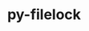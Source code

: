 ---
title: "py-filelock"
layout: cache
categories: [package, develop]
meta: {"compilers": ["apple-clang@=16.0.0", "gcc@=11.4.0", "gcc@=13.2.0", "gcc@=7.5.0", "gcc@=9.4.0", "oneapi@=2024.2.1"], "num_specs": 124, "num_specs_by_stack": {"e4s": 18, "e4s-neoverse_v1": 12, "e4s-oneapi": 12, "e4s-power": 4, "ml-darwin-aarch64-mps": 18, "ml-linux-aarch64-cpu": 24, "ml-linux-aarch64-cuda": 22, "ml-linux-x86_64-cpu": 24, "ml-linux-x86_64-cuda": 24, "ml-linux-x86_64-rocm": 12, "radiuss": 12, "root": 124}, "oss": ["sequoia", "ubuntu18.04", "ubuntu20.04", "ubuntu22.04", "ubuntu24.04"], "platforms": ["darwin", "linux"], "stacks": ["e4s", "e4s-neoverse_v1", "e4s-oneapi", "e4s-power", "ml-darwin-aarch64-mps", "ml-linux-aarch64-cpu", "ml-linux-aarch64-cuda", "ml-linux-x86_64-cpu", "ml-linux-x86_64-cuda", "ml-linux-x86_64-rocm", "radiuss", "root"], "targets": ["aarch64", "neoverse_v1", "ppc64le", "x86_64_v3"], "versions": ["3.12.4"]}
spec_details: [{"compiler": "gcc@=9.4.0", "hash": "2le7clpozbk73bii2o75wtxc45r37ng3", "os": "ubuntu20.04", "platform": "linux", "size": "-", "stacks": ["e4s-power", "root"], "target": "ppc64le", "variants": ["build_system=python_pip"], "versions": ["3.12.4"]}, {"compiler": "gcc@=7.5.0", "hash": "2llnbfxmlzepbuafnpcrobmlgcjreq4n", "os": "ubuntu18.04", "platform": "linux", "size": "-", "stacks": ["radiuss", "root"], "target": "x86_64_v3", "variants": ["build_system=python_pip"], "versions": ["3.12.4"]}, {"compiler": "apple-clang@=16.0.0", "hash": "33dqgpe5is6hv7pvoybvxsnbeumxvhxp", "os": "sequoia", "platform": "darwin", "size": "-", "stacks": ["ml-darwin-aarch64-mps", "root"], "target": "aarch64", "variants": ["build_system=python_pip"], "versions": ["3.12.4"]}, {"compiler": "gcc@=11.4.0", "hash": "3o2h5gawjlzev5fnwf5fsx2b27hfec32", "os": "ubuntu22.04", "platform": "linux", "size": "-", "stacks": ["e4s-neoverse_v1", "root"], "target": "neoverse_v1", "variants": ["build_system=python_pip"], "versions": ["3.12.4"]}, {"compiler": "gcc@=9.4.0", "hash": "3ut7a5du32axjejui43bgctjg4k7feor", "os": "ubuntu20.04", "platform": "linux", "size": "-", "stacks": ["e4s-power", "root"], "target": "ppc64le", "variants": ["build_system=python_pip"], "versions": ["3.12.4"]}, {"compiler": "gcc@=13.2.0", "hash": "3zoyynkt6ilxhqnv3wfghxnahkoezjra", "os": "ubuntu24.04", "platform": "linux", "size": "-", "stacks": ["ml-linux-aarch64-cpu", "ml-linux-aarch64-cuda", "root"], "target": "aarch64", "variants": ["build_system=python_pip"], "versions": ["3.12.4"]}, {"compiler": "gcc@=13.2.0", "hash": "42aoalwkoubazih7w2rkswbhke4kdn7i", "os": "ubuntu24.04", "platform": "linux", "size": "-", "stacks": ["ml-linux-x86_64-cpu", "ml-linux-x86_64-cuda", "ml-linux-x86_64-rocm", "root"], "target": "x86_64_v3", "variants": ["build_system=python_pip"], "versions": ["3.12.4"]}, {"compiler": "gcc@=11.4.0", "hash": "4ita2a4maf5q4nb644bguj2patsen7fs", "os": "ubuntu22.04", "platform": "linux", "size": "-", "stacks": ["e4s", "root"], "target": "x86_64_v3", "variants": ["build_system=python_pip"], "versions": ["3.12.4"]}, {"compiler": "apple-clang@=16.0.0", "hash": "4kt2hvk2uwwwkrknpjtd47dpbzniepz4", "os": "sequoia", "platform": "darwin", "size": "-", "stacks": ["ml-darwin-aarch64-mps", "root"], "target": "aarch64", "variants": ["build_system=python_pip"], "versions": ["3.12.4"]}, {"compiler": "gcc@=11.4.0", "hash": "4la2uvnbvdutm23lxus37ej2xquhzmre", "os": "ubuntu22.04", "platform": "linux", "size": "-", "stacks": ["e4s-neoverse_v1", "root"], "target": "neoverse_v1", "variants": ["build_system=python_pip"], "versions": ["3.12.4"]}, {"compiler": "oneapi@=2024.2.1", "hash": "4leebaf7i7dn7joksrnzukpr6xrqgrrc", "os": "ubuntu22.04", "platform": "linux", "size": "-", "stacks": ["e4s-oneapi", "root"], "target": "x86_64_v3", "variants": ["build_system=python_pip"], "versions": ["3.12.4"]}, {"compiler": "gcc@=13.2.0", "hash": "527j3pfaakwzrnuhd3675k5rayhcm5ti", "os": "ubuntu24.04", "platform": "linux", "size": "-", "stacks": ["ml-linux-aarch64-cpu", "root"], "target": "aarch64", "variants": ["build_system=python_pip"], "versions": ["3.12.4"]}, {"compiler": "gcc@=13.2.0", "hash": "5fo3rhznfffog2y6dpznvk7ljhk6qjst", "os": "ubuntu24.04", "platform": "linux", "size": "-", "stacks": ["ml-linux-aarch64-cpu", "ml-linux-aarch64-cuda", "root"], "target": "aarch64", "variants": ["build_system=python_pip"], "versions": ["3.12.4"]}, {"compiler": "gcc@=13.2.0", "hash": "5iuayakvzf76eycommr4lctvr4lryueg", "os": "ubuntu24.04", "platform": "linux", "size": "-", "stacks": ["ml-linux-x86_64-cpu", "ml-linux-x86_64-cuda", "root"], "target": "x86_64_v3", "variants": ["build_system=python_pip"], "versions": ["3.12.4"]}, {"compiler": "gcc@=11.4.0", "hash": "5tkv3wa7hpjfj3ffpseqzhnuf6iqck52", "os": "ubuntu22.04", "platform": "linux", "size": "-", "stacks": ["e4s-neoverse_v1", "root"], "target": "neoverse_v1", "variants": ["build_system=python_pip"], "versions": ["3.12.4"]}, {"compiler": "gcc@=13.2.0", "hash": "5u26fnfgah7p76jxs4rriusj5rxo6c3j", "os": "ubuntu24.04", "platform": "linux", "size": "-", "stacks": ["ml-linux-x86_64-cpu", "ml-linux-x86_64-cuda", "ml-linux-x86_64-rocm", "root"], "target": "x86_64_v3", "variants": ["build_system=python_pip"], "versions": ["3.12.4"]}, {"compiler": "gcc@=7.5.0", "hash": "6ddrp5px5yohqwl44ww3kxaox2tfsxjl", "os": "ubuntu18.04", "platform": "linux", "size": "-", "stacks": ["radiuss", "root"], "target": "x86_64_v3", "variants": ["build_system=python_pip"], "versions": ["3.12.4"]}, {"compiler": "oneapi@=2024.2.1", "hash": "6fd6aivyaom5ugn4357twz4q7ybo7blg", "os": "ubuntu22.04", "platform": "linux", "size": "-", "stacks": ["e4s-oneapi", "root"], "target": "x86_64_v3", "variants": ["build_system=python_pip"], "versions": ["3.12.4"]}, {"compiler": "gcc@=7.5.0", "hash": "6lnmyrdy5npnpugtqivbxstuo6jymdxt", "os": "ubuntu18.04", "platform": "linux", "size": "-", "stacks": ["radiuss", "root"], "target": "x86_64_v3", "variants": ["build_system=python_pip"], "versions": ["3.12.4"]}, {"compiler": "gcc@=11.4.0", "hash": "6ticbswd6l5hea25vvpknqqblmhlge5s", "os": "ubuntu22.04", "platform": "linux", "size": "-", "stacks": ["e4s", "root"], "target": "x86_64_v3", "variants": ["build_system=python_pip"], "versions": ["3.12.4"]}, {"compiler": "gcc@=11.4.0", "hash": "6vsr6elwmx7tp3kgstgqq77sdiky3uai", "os": "ubuntu22.04", "platform": "linux", "size": "-", "stacks": ["e4s-neoverse_v1", "root"], "target": "neoverse_v1", "variants": ["build_system=python_pip"], "versions": ["3.12.4"]}, {"compiler": "apple-clang@=16.0.0", "hash": "7m3v2rwshovl6c5siepgzqcm24xzggfh", "os": "sequoia", "platform": "darwin", "size": "-", "stacks": ["ml-darwin-aarch64-mps", "root"], "target": "aarch64", "variants": ["build_system=python_pip"], "versions": ["3.12.4"]}, {"compiler": "apple-clang@=16.0.0", "hash": "a2holz53uqewc7lg7lpnnxm37f3ct2xq", "os": "sequoia", "platform": "darwin", "size": "-", "stacks": ["ml-darwin-aarch64-mps", "root"], "target": "aarch64", "variants": ["build_system=python_pip"], "versions": ["3.12.4"]}, {"compiler": "gcc@=11.4.0", "hash": "auvb5ehkervxc2ksbhmfkkdd27lz4f4f", "os": "ubuntu22.04", "platform": "linux", "size": "-", "stacks": ["e4s-neoverse_v1", "root"], "target": "neoverse_v1", "variants": ["build_system=python_pip"], "versions": ["3.12.4"]}, {"compiler": "apple-clang@=16.0.0", "hash": "aymakug66sz4waszdhlajpetsllp6ekp", "os": "sequoia", "platform": "darwin", "size": "-", "stacks": ["ml-darwin-aarch64-mps", "root"], "target": "aarch64", "variants": ["build_system=python_pip"], "versions": ["3.12.4"]}, {"compiler": "gcc@=13.2.0", "hash": "bkoif7hgrwrka6bolwclkztywr6su2fr", "os": "ubuntu24.04", "platform": "linux", "size": "-", "stacks": ["ml-linux-x86_64-cpu", "ml-linux-x86_64-cuda", "ml-linux-x86_64-rocm", "root"], "target": "x86_64_v3", "variants": ["build_system=python_pip"], "versions": ["3.12.4"]}, {"compiler": "gcc@=11.4.0", "hash": "bw7xdfugtqtrqw5dzep3qql5sndlhnxm", "os": "ubuntu22.04", "platform": "linux", "size": "-", "stacks": ["e4s-neoverse_v1", "root"], "target": "neoverse_v1", "variants": ["build_system=python_pip"], "versions": ["3.12.4"]}, {"compiler": "gcc@=13.2.0", "hash": "bxjpbzp6ar2cezwvhbxsx35wxgtsrzah", "os": "ubuntu24.04", "platform": "linux", "size": "-", "stacks": ["ml-linux-aarch64-cpu", "ml-linux-aarch64-cuda", "root"], "target": "aarch64", "variants": ["build_system=python_pip"], "versions": ["3.12.4"]}, {"compiler": "apple-clang@=16.0.0", "hash": "cmr7d4jnr2lej7n4zf3pnhdqyxriw24j", "os": "sequoia", "platform": "darwin", "size": "-", "stacks": ["ml-darwin-aarch64-mps", "root"], "target": "aarch64", "variants": ["build_system=python_pip"], "versions": ["3.12.4"]}, {"compiler": "gcc@=13.2.0", "hash": "cuyyl4m5tegtv6t26nnuj2eqfb5hr24f", "os": "ubuntu24.04", "platform": "linux", "size": "-", "stacks": ["ml-linux-aarch64-cpu", "ml-linux-aarch64-cuda", "root"], "target": "aarch64", "variants": ["build_system=python_pip"], "versions": ["3.12.4"]}, {"compiler": "gcc@=11.4.0", "hash": "dhxhj7sepkxosuww6dtzzmaul44bhjxi", "os": "ubuntu22.04", "platform": "linux", "size": "-", "stacks": ["e4s", "root"], "target": "x86_64_v3", "variants": ["build_system=python_pip"], "versions": ["3.12.4"]}, {"compiler": "gcc@=7.5.0", "hash": "dpwsxwxfi4hfhhet7ccp7greincjz5nx", "os": "ubuntu18.04", "platform": "linux", "size": "-", "stacks": ["radiuss", "root"], "target": "x86_64_v3", "variants": ["build_system=python_pip"], "versions": ["3.12.4"]}, {"compiler": "gcc@=7.5.0", "hash": "dxacbpqiwyg4mvxc5uzdww4xfi25h7rn", "os": "ubuntu18.04", "platform": "linux", "size": "-", "stacks": ["radiuss", "root"], "target": "x86_64_v3", "variants": ["build_system=python_pip"], "versions": ["3.12.4"]}, {"compiler": "gcc@=13.2.0", "hash": "dzxcb6uftx3yw4ngzxifkl6b3x266yiz", "os": "ubuntu24.04", "platform": "linux", "size": "-", "stacks": ["ml-linux-x86_64-cpu", "ml-linux-x86_64-cuda", "root"], "target": "x86_64_v3", "variants": ["build_system=python_pip"], "versions": ["3.12.4"]}, {"compiler": "oneapi@=2024.2.1", "hash": "e4bi6pzro3v7bc64ns22apnealnonu7i", "os": "ubuntu22.04", "platform": "linux", "size": "-", "stacks": ["e4s-oneapi", "root"], "target": "x86_64_v3", "variants": ["build_system=python_pip"], "versions": ["3.12.4"]}, {"compiler": "gcc@=13.2.0", "hash": "e5tplbu2ppqupdb7qiv2c47t2uynagoz", "os": "ubuntu24.04", "platform": "linux", "size": "-", "stacks": ["ml-linux-aarch64-cpu", "ml-linux-aarch64-cuda", "root"], "target": "aarch64", "variants": ["build_system=python_pip"], "versions": ["3.12.4"]}, {"compiler": "oneapi@=2024.2.1", "hash": "ed2lqxo4lvs6vwlwz5sr7hxl5nqpl6e5", "os": "ubuntu22.04", "platform": "linux", "size": "-", "stacks": ["e4s-oneapi", "root"], "target": "x86_64_v3", "variants": ["build_system=python_pip"], "versions": ["3.12.4"]}, {"compiler": "gcc@=7.5.0", "hash": "eq65birq5h353wbmoaoox54tronfsoml", "os": "ubuntu18.04", "platform": "linux", "size": "-", "stacks": ["radiuss", "root"], "target": "x86_64_v3", "variants": ["build_system=python_pip"], "versions": ["3.12.4"]}, {"compiler": "gcc@=11.4.0", "hash": "f37f3dwkfdywnsqazmaneqk2opir4tg3", "os": "ubuntu22.04", "platform": "linux", "size": "-", "stacks": ["e4s", "root"], "target": "x86_64_v3", "variants": ["build_system=python_pip"], "versions": ["3.12.4"]}, {"compiler": "apple-clang@=16.0.0", "hash": "f3xj557f2ursbd2mt3iegv7ixumbrbbv", "os": "sequoia", "platform": "darwin", "size": "-", "stacks": ["ml-darwin-aarch64-mps", "root"], "target": "aarch64", "variants": ["build_system=python_pip"], "versions": ["3.12.4"]}, {"compiler": "gcc@=11.4.0", "hash": "f4twtjp6e25x5dhtyq26whx32erdkff3", "os": "ubuntu22.04", "platform": "linux", "size": "-", "stacks": ["e4s-neoverse_v1", "root"], "target": "neoverse_v1", "variants": ["build_system=python_pip"], "versions": ["3.12.4"]}, {"compiler": "gcc@=7.5.0", "hash": "f56s5szi6ofs5gatzpdtscqsrkhntgmq", "os": "ubuntu18.04", "platform": "linux", "size": "-", "stacks": ["radiuss", "root"], "target": "x86_64_v3", "variants": ["build_system=python_pip"], "versions": ["3.12.4"]}, {"compiler": "gcc@=13.2.0", "hash": "fbposh5vzej3cbf7zuej2edictdx47uu", "os": "ubuntu24.04", "platform": "linux", "size": "-", "stacks": ["ml-linux-aarch64-cpu", "ml-linux-aarch64-cuda", "root"], "target": "aarch64", "variants": ["build_system=python_pip"], "versions": ["3.12.4"]}, {"compiler": "gcc@=11.4.0", "hash": "fg5gwkppbtc5nj5ymgl4uyl72bccfrhr", "os": "ubuntu22.04", "platform": "linux", "size": "-", "stacks": ["e4s", "root"], "target": "x86_64_v3", "variants": ["build_system=python_pip"], "versions": ["3.12.4"]}, {"compiler": "oneapi@=2024.2.1", "hash": "fgmz6vf72slmanmxylrtjiiv56snis35", "os": "ubuntu22.04", "platform": "linux", "size": "-", "stacks": ["e4s-oneapi", "root"], "target": "x86_64_v3", "variants": ["build_system=python_pip"], "versions": ["3.12.4"]}, {"compiler": "gcc@=7.5.0", "hash": "fq3uagbflqcftjvitxqaak763l55sosb", "os": "ubuntu18.04", "platform": "linux", "size": "-", "stacks": ["radiuss", "root"], "target": "x86_64_v3", "variants": ["build_system=python_pip"], "versions": ["3.12.4"]}, {"compiler": "gcc@=11.4.0", "hash": "gikvtclxph2fcnnkd4r7web3pzdvm73t", "os": "ubuntu22.04", "platform": "linux", "size": "-", "stacks": ["e4s-neoverse_v1", "root"], "target": "neoverse_v1", "variants": ["build_system=python_pip"], "versions": ["3.12.4"]}, {"compiler": "gcc@=13.2.0", "hash": "gjpm6ldndpjkvjv554xi2etas6kmkiw7", "os": "ubuntu24.04", "platform": "linux", "size": "-", "stacks": ["ml-linux-aarch64-cpu", "ml-linux-aarch64-cuda", "root"], "target": "aarch64", "variants": ["build_system=python_pip"], "versions": ["3.12.4"]}, {"compiler": "oneapi@=2024.2.1", "hash": "gmo2u4icxw6jqw2kwqpdjt7mcwrhjntu", "os": "ubuntu22.04", "platform": "linux", "size": "-", "stacks": ["e4s-oneapi", "root"], "target": "x86_64_v3", "variants": ["build_system=python_pip"], "versions": ["3.12.4"]}, {"compiler": "gcc@=11.4.0", "hash": "gpsad6mjlnxxsicg4vt2shkrlwc7jj3s", "os": "ubuntu22.04", "platform": "linux", "size": "-", "stacks": ["e4s", "root"], "target": "x86_64_v3", "variants": ["build_system=python_pip"], "versions": ["3.12.4"]}, {"compiler": "gcc@=13.2.0", "hash": "gxtz32xkbufem47btfs6dpumjkjzvc7q", "os": "ubuntu24.04", "platform": "linux", "size": "-", "stacks": ["ml-linux-aarch64-cpu", "ml-linux-aarch64-cuda", "root"], "target": "aarch64", "variants": ["build_system=python_pip"], "versions": ["3.12.4"]}, {"compiler": "gcc@=13.2.0", "hash": "hps53zmy4ez2dd5g2ne66ow6odz6m7si", "os": "ubuntu24.04", "platform": "linux", "size": "-", "stacks": ["ml-linux-x86_64-cpu", "ml-linux-x86_64-cuda", "root"], "target": "x86_64_v3", "variants": ["build_system=python_pip"], "versions": ["3.12.4"]}, {"compiler": "gcc@=11.4.0", "hash": "hwwyqgqg4lrxgpj3pk3cw4gdjh22wfk4", "os": "ubuntu22.04", "platform": "linux", "size": "-", "stacks": ["e4s", "root"], "target": "x86_64_v3", "variants": ["build_system=python_pip"], "versions": ["3.12.4"]}, {"compiler": "gcc@=13.2.0", "hash": "idsst5g3epleghicw56bvsnc54gageey", "os": "ubuntu24.04", "platform": "linux", "size": "-", "stacks": ["ml-linux-aarch64-cpu", "ml-linux-aarch64-cuda", "root"], "target": "aarch64", "variants": ["build_system=python_pip"], "versions": ["3.12.4"]}, {"compiler": "gcc@=7.5.0", "hash": "ikp2hawc5je4vnyeqid3fyid23ohzhzi", "os": "ubuntu18.04", "platform": "linux", "size": "-", "stacks": ["radiuss", "root"], "target": "x86_64_v3", "variants": ["build_system=python_pip"], "versions": ["3.12.4"]}, {"compiler": "gcc@=13.2.0", "hash": "imzf5pxu4g3fqiige2i4h5tbnjljbvyk", "os": "ubuntu24.04", "platform": "linux", "size": "-", "stacks": ["ml-linux-aarch64-cpu", "ml-linux-aarch64-cuda", "root"], "target": "aarch64", "variants": ["build_system=python_pip"], "versions": ["3.12.4"]}, {"compiler": "gcc@=9.4.0", "hash": "iztnaa5dq4cf4r2pa6yo634gnnjfmcj5", "os": "ubuntu20.04", "platform": "linux", "size": "-", "stacks": ["e4s-power", "root"], "target": "ppc64le", "variants": ["build_system=python_pip"], "versions": ["3.12.4"]}, {"compiler": "gcc@=13.2.0", "hash": "jc2dkzmyqaqn2d23g4wfyugq6v7pd7uh", "os": "ubuntu24.04", "platform": "linux", "size": "-", "stacks": ["ml-linux-x86_64-cpu", "ml-linux-x86_64-cuda", "ml-linux-x86_64-rocm", "root"], "target": "x86_64_v3", "variants": ["build_system=python_pip"], "versions": ["3.12.4"]}, {"compiler": "oneapi@=2024.2.1", "hash": "jfqlow522pz3fmlzvltssxxiijkxnztz", "os": "ubuntu22.04", "platform": "linux", "size": "-", "stacks": ["e4s-oneapi", "root"], "target": "x86_64_v3", "variants": ["build_system=python_pip"], "versions": ["3.12.4"]}, {"compiler": "oneapi@=2024.2.1", "hash": "jiqp7p4e62ztong6jc2q2mak4i3caxpm", "os": "ubuntu22.04", "platform": "linux", "size": "-", "stacks": ["e4s-oneapi", "root"], "target": "x86_64_v3", "variants": ["build_system=python_pip"], "versions": ["3.12.4"]}, {"compiler": "gcc@=11.4.0", "hash": "kgzrizkhbmzfmxrzu57npgbkaxah7apf", "os": "ubuntu22.04", "platform": "linux", "size": "-", "stacks": ["e4s", "root"], "target": "x86_64_v3", "variants": ["build_system=python_pip"], "versions": ["3.12.4"]}, {"compiler": "apple-clang@=16.0.0", "hash": "khkepwuelsxh3iavd4hr3rvag6y4ufos", "os": "sequoia", "platform": "darwin", "size": "-", "stacks": ["ml-darwin-aarch64-mps", "root"], "target": "aarch64", "variants": ["build_system=python_pip"], "versions": ["3.12.4"]}, {"compiler": "gcc@=13.2.0", "hash": "kpxfmagmrqypsydgwqbhyjwev7rl22dz", "os": "ubuntu24.04", "platform": "linux", "size": "-", "stacks": ["ml-linux-x86_64-cpu", "ml-linux-x86_64-cuda", "root"], "target": "x86_64_v3", "variants": ["build_system=python_pip"], "versions": ["3.12.4"]}, {"compiler": "gcc@=13.2.0", "hash": "l7wmvcehtwvzazrizribuwiimbzchjhc", "os": "ubuntu24.04", "platform": "linux", "size": "-", "stacks": ["ml-linux-x86_64-cpu", "ml-linux-x86_64-cuda", "root"], "target": "x86_64_v3", "variants": ["build_system=python_pip"], "versions": ["3.12.4"]}, {"compiler": "apple-clang@=16.0.0", "hash": "lbgixwlgfuaeejef5dtlyeddx7bam22k", "os": "sequoia", "platform": "darwin", "size": "-", "stacks": ["ml-darwin-aarch64-mps", "root"], "target": "aarch64", "variants": ["build_system=python_pip"], "versions": ["3.12.4"]}, {"compiler": "gcc@=11.4.0", "hash": "lcf4qyye5ybksvihvacjp26fr64llo7h", "os": "ubuntu22.04", "platform": "linux", "size": "-", "stacks": ["e4s-neoverse_v1", "root"], "target": "neoverse_v1", "variants": ["build_system=python_pip"], "versions": ["3.12.4"]}, {"compiler": "gcc@=11.4.0", "hash": "ldd2phwsdxbliyn2vsspn3dn3xvaznox", "os": "ubuntu22.04", "platform": "linux", "size": "-", "stacks": ["e4s", "root"], "target": "x86_64_v3", "variants": ["build_system=python_pip"], "versions": ["3.12.4"]}, {"compiler": "gcc@=13.2.0", "hash": "ler2xnnspil3gb3wrncyo5w4u54tlnyv", "os": "ubuntu24.04", "platform": "linux", "size": "-", "stacks": ["ml-linux-aarch64-cpu", "ml-linux-aarch64-cuda", "root"], "target": "aarch64", "variants": ["build_system=python_pip"], "versions": ["3.12.4"]}, {"compiler": "apple-clang@=16.0.0", "hash": "mcdkuvleg4zmwctt6bd2qa7gsla2n2j3", "os": "sequoia", "platform": "darwin", "size": "-", "stacks": ["ml-darwin-aarch64-mps", "root"], "target": "aarch64", "variants": ["build_system=python_pip"], "versions": ["3.12.4"]}, {"compiler": "gcc@=11.4.0", "hash": "mjggimuk65ew4gflsfb26bqzprtumapl", "os": "ubuntu22.04", "platform": "linux", "size": "-", "stacks": ["e4s", "root"], "target": "x86_64_v3", "variants": ["build_system=python_pip"], "versions": ["3.12.4"]}, {"compiler": "gcc@=11.4.0", "hash": "moxfku4w5cgq7pkjs5curwnfxmuaavyw", "os": "ubuntu22.04", "platform": "linux", "size": "-", "stacks": ["e4s", "root"], "target": "x86_64_v3", "variants": ["build_system=python_pip"], "versions": ["3.12.4"]}, {"compiler": "gcc@=13.2.0", "hash": "mq4t55vdkubwtwhc4fbjqomvz6ducqhm", "os": "ubuntu24.04", "platform": "linux", "size": "-", "stacks": ["ml-linux-aarch64-cpu", "ml-linux-aarch64-cuda", "root"], "target": "aarch64", "variants": ["build_system=python_pip"], "versions": ["3.12.4"]}, {"compiler": "gcc@=13.2.0", "hash": "mqwdfko2o4uecnk6gmh77kfgszziu7de", "os": "ubuntu24.04", "platform": "linux", "size": "-", "stacks": ["ml-linux-aarch64-cpu", "ml-linux-aarch64-cuda", "root"], "target": "aarch64", "variants": ["build_system=python_pip"], "versions": ["3.12.4"]}, {"compiler": "oneapi@=2024.2.1", "hash": "mrj3yewoqvlseyc5q447mw6nju64ymvt", "os": "ubuntu22.04", "platform": "linux", "size": "-", "stacks": ["e4s-oneapi", "root"], "target": "x86_64_v3", "variants": ["build_system=python_pip"], "versions": ["3.12.4"]}, {"compiler": "gcc@=13.2.0", "hash": "mvo666m5nonif247dj7rln2pkiujqeou", "os": "ubuntu24.04", "platform": "linux", "size": "-", "stacks": ["ml-linux-x86_64-cpu", "ml-linux-x86_64-cuda", "root"], "target": "x86_64_v3", "variants": ["build_system=python_pip"], "versions": ["3.12.4"]}, {"compiler": "gcc@=13.2.0", "hash": "n4vrz4pxp4b343wpzc5nac76ivvcfcif", "os": "ubuntu24.04", "platform": "linux", "size": "-", "stacks": ["ml-linux-x86_64-cpu", "ml-linux-x86_64-cuda", "ml-linux-x86_64-rocm", "root"], "target": "x86_64_v3", "variants": ["build_system=python_pip"], "versions": ["3.12.4"]}, {"compiler": "gcc@=13.2.0", "hash": "nbbb5mtx4uq3exiliwlihp4iwmo754u2", "os": "ubuntu24.04", "platform": "linux", "size": "-", "stacks": ["ml-linux-aarch64-cpu", "ml-linux-aarch64-cuda", "root"], "target": "aarch64", "variants": ["build_system=python_pip"], "versions": ["3.12.4"]}, {"compiler": "gcc@=11.4.0", "hash": "nkexgvlqtrhdki6nt2p4c44uead5cbkb", "os": "ubuntu22.04", "platform": "linux", "size": "-", "stacks": ["e4s", "root"], "target": "x86_64_v3", "variants": ["build_system=python_pip"], "versions": ["3.12.4"]}, {"compiler": "gcc@=7.5.0", "hash": "nrysr6gmnt5to3mldxr5zb3zu4jwytii", "os": "ubuntu18.04", "platform": "linux", "size": "-", "stacks": ["radiuss", "root"], "target": "x86_64_v3", "variants": ["build_system=python_pip"], "versions": ["3.12.4"]}, {"compiler": "apple-clang@=16.0.0", "hash": "ok3dkacxwudt6taegshwlwg4zx5qv4qz", "os": "sequoia", "platform": "darwin", "size": "-", "stacks": ["ml-darwin-aarch64-mps", "root"], "target": "aarch64", "variants": ["build_system=python_pip"], "versions": ["3.12.4"]}, {"compiler": "gcc@=13.2.0", "hash": "p7tqgqr4t75jpexbylkkvxrnbbszanv3", "os": "ubuntu24.04", "platform": "linux", "size": "-", "stacks": ["ml-linux-x86_64-cpu", "ml-linux-x86_64-cuda", "ml-linux-x86_64-rocm", "root"], "target": "x86_64_v3", "variants": ["build_system=python_pip"], "versions": ["3.12.4"]}, {"compiler": "gcc@=13.2.0", "hash": "paljkynpev64ilfbh4kydlpusceibdhn", "os": "ubuntu24.04", "platform": "linux", "size": "-", "stacks": ["ml-linux-aarch64-cpu", "ml-linux-aarch64-cuda", "root"], "target": "aarch64", "variants": ["build_system=python_pip"], "versions": ["3.12.4"]}, {"compiler": "oneapi@=2024.2.1", "hash": "pe6ovyzdyvg3uqytur5meazskdm6jhja", "os": "ubuntu22.04", "platform": "linux", "size": "-", "stacks": ["e4s-oneapi", "root"], "target": "x86_64_v3", "variants": ["build_system=python_pip"], "versions": ["3.12.4"]}, {"compiler": "gcc@=13.2.0", "hash": "phyf734ccwbkfp74qo6qznkzpfiysqxq", "os": "ubuntu24.04", "platform": "linux", "size": "-", "stacks": ["ml-linux-x86_64-cpu", "ml-linux-x86_64-cuda", "root"], "target": "x86_64_v3", "variants": ["build_system=python_pip"], "versions": ["3.12.4"]}, {"compiler": "gcc@=11.4.0", "hash": "pzqyllaj33t53stjgbavke4xovhymvpx", "os": "ubuntu22.04", "platform": "linux", "size": "-", "stacks": ["e4s-neoverse_v1", "root"], "target": "neoverse_v1", "variants": ["build_system=python_pip"], "versions": ["3.12.4"]}, {"compiler": "gcc@=13.2.0", "hash": "q5oavwbclygjqwsx76ilghdhx5l6qtgh", "os": "ubuntu24.04", "platform": "linux", "size": "-", "stacks": ["ml-linux-x86_64-cpu", "ml-linux-x86_64-cuda", "ml-linux-x86_64-rocm", "root"], "target": "x86_64_v3", "variants": ["build_system=python_pip"], "versions": ["3.12.4"]}, {"compiler": "gcc@=13.2.0", "hash": "qqhagttshs2kckjslj2n3w5odpm5cstv", "os": "ubuntu24.04", "platform": "linux", "size": "-", "stacks": ["ml-linux-x86_64-cpu", "ml-linux-x86_64-cuda", "root"], "target": "x86_64_v3", "variants": ["build_system=python_pip"], "versions": ["3.12.4"]}, {"compiler": "gcc@=13.2.0", "hash": "qrixcmvn22lzkq4sb5hgbh5yampa5eyh", "os": "ubuntu24.04", "platform": "linux", "size": "-", "stacks": ["ml-linux-aarch64-cpu", "ml-linux-aarch64-cuda", "root"], "target": "aarch64", "variants": ["build_system=python_pip"], "versions": ["3.12.4"]}, {"compiler": "apple-clang@=16.0.0", "hash": "qsljfsuv2zjh4i5cpvtkiccuxjdcl4wq", "os": "sequoia", "platform": "darwin", "size": "-", "stacks": ["ml-darwin-aarch64-mps", "root"], "target": "aarch64", "variants": ["build_system=python_pip"], "versions": ["3.12.4"]}, {"compiler": "gcc@=13.2.0", "hash": "r74lzqady3cwlzk2srap7xqmh7z6stgs", "os": "ubuntu24.04", "platform": "linux", "size": "-", "stacks": ["ml-linux-aarch64-cpu", "ml-linux-aarch64-cuda", "root"], "target": "aarch64", "variants": ["build_system=python_pip"], "versions": ["3.12.4"]}, {"compiler": "gcc@=13.2.0", "hash": "rhp3c3iic6cg65a4rvarnanv766gewkj", "os": "ubuntu24.04", "platform": "linux", "size": "-", "stacks": ["ml-linux-aarch64-cpu", "ml-linux-aarch64-cuda", "root"], "target": "aarch64", "variants": ["build_system=python_pip"], "versions": ["3.12.4"]}, {"compiler": "apple-clang@=16.0.0", "hash": "rpvwgpu6twzmmkg3yc64gjakq2e6k5bu", "os": "sequoia", "platform": "darwin", "size": "-", "stacks": ["ml-darwin-aarch64-mps", "root"], "target": "aarch64", "variants": ["build_system=python_pip"], "versions": ["3.12.4"]}, {"compiler": "gcc@=13.2.0", "hash": "sbutw343seluxe43buoc7zrexzfqgmzv", "os": "ubuntu24.04", "platform": "linux", "size": "-", "stacks": ["ml-linux-aarch64-cpu", "ml-linux-aarch64-cuda", "root"], "target": "aarch64", "variants": ["build_system=python_pip"], "versions": ["3.12.4"]}, {"compiler": "gcc@=11.4.0", "hash": "sdejognhakz5ibl6u34k7trfrgq4mnxv", "os": "ubuntu22.04", "platform": "linux", "size": "-", "stacks": ["e4s", "root"], "target": "x86_64_v3", "variants": ["build_system=python_pip"], "versions": ["3.12.4"]}, {"compiler": "gcc@=9.4.0", "hash": "tdgllu74u32qec5ewmwsp2xribupfror", "os": "ubuntu20.04", "platform": "linux", "size": "-", "stacks": ["e4s-power", "root"], "target": "ppc64le", "variants": ["build_system=python_pip"], "versions": ["3.12.4"]}, {"compiler": "gcc@=13.2.0", "hash": "tdyffor6sjsdldrugiqgarxef45twvvp", "os": "ubuntu24.04", "platform": "linux", "size": "-", "stacks": ["ml-linux-x86_64-cpu", "ml-linux-x86_64-cuda", "ml-linux-x86_64-rocm", "root"], "target": "x86_64_v3", "variants": ["build_system=python_pip"], "versions": ["3.12.4"]}, {"compiler": "gcc@=7.5.0", "hash": "thrvq3pjljps34wotv55ednh7rr3tm2x", "os": "ubuntu18.04", "platform": "linux", "size": "-", "stacks": ["radiuss", "root"], "target": "x86_64_v3", "variants": ["build_system=python_pip"], "versions": ["3.12.4"]}, {"compiler": "apple-clang@=16.0.0", "hash": "tiyzvmyc3bxxcyrahq6axaq22ljjdywr", "os": "sequoia", "platform": "darwin", "size": "-", "stacks": ["ml-darwin-aarch64-mps", "root"], "target": "aarch64", "variants": ["build_system=python_pip"], "versions": ["3.12.4"]}, {"compiler": "apple-clang@=16.0.0", "hash": "tktizc2gbwrt7ylfxi2opyr4jfrexaso", "os": "sequoia", "platform": "darwin", "size": "-", "stacks": ["ml-darwin-aarch64-mps", "root"], "target": "aarch64", "variants": ["build_system=python_pip"], "versions": ["3.12.4"]}, {"compiler": "apple-clang@=16.0.0", "hash": "tlwf6fsmyamv3ohyklg3fsqvyioe7xyq", "os": "sequoia", "platform": "darwin", "size": "-", "stacks": ["ml-darwin-aarch64-mps", "root"], "target": "aarch64", "variants": ["build_system=python_pip"], "versions": ["3.12.4"]}, {"compiler": "gcc@=11.4.0", "hash": "tprue4cvs45slofaf63o3hseqk6qdwuu", "os": "ubuntu22.04", "platform": "linux", "size": "-", "stacks": ["e4s-neoverse_v1", "root"], "target": "neoverse_v1", "variants": ["build_system=python_pip"], "versions": ["3.12.4"]}, {"compiler": "gcc@=13.2.0", "hash": "tz3m74bcdueqbufttnrlojgo4yzupwqu", "os": "ubuntu24.04", "platform": "linux", "size": "-", "stacks": ["ml-linux-aarch64-cpu", "ml-linux-aarch64-cuda", "root"], "target": "aarch64", "variants": ["build_system=python_pip"], "versions": ["3.12.4"]}, {"compiler": "gcc@=13.2.0", "hash": "u4yc3gezkbrpmaym6v45snkpp65lghke", "os": "ubuntu24.04", "platform": "linux", "size": "-", "stacks": ["ml-linux-x86_64-cpu", "ml-linux-x86_64-cuda", "ml-linux-x86_64-rocm", "root"], "target": "x86_64_v3", "variants": ["build_system=python_pip"], "versions": ["3.12.4"]}, {"compiler": "gcc@=13.2.0", "hash": "u6toqfbj7spegcn5gpvckiwsn2e64swv", "os": "ubuntu24.04", "platform": "linux", "size": "-", "stacks": ["ml-linux-x86_64-cpu", "ml-linux-x86_64-cuda", "ml-linux-x86_64-rocm", "root"], "target": "x86_64_v3", "variants": ["build_system=python_pip"], "versions": ["3.12.4"]}, {"compiler": "apple-clang@=16.0.0", "hash": "uda2ztm5bmuga7y4ewk3r55gxhtudlmj", "os": "sequoia", "platform": "darwin", "size": "-", "stacks": ["ml-darwin-aarch64-mps", "root"], "target": "aarch64", "variants": ["build_system=python_pip"], "versions": ["3.12.4"]}, {"compiler": "gcc@=11.4.0", "hash": "ug354s562jfxns6rktvyhqxssmdaqgro", "os": "ubuntu22.04", "platform": "linux", "size": "-", "stacks": ["e4s", "root"], "target": "x86_64_v3", "variants": ["build_system=python_pip"], "versions": ["3.12.4"]}, {"compiler": "oneapi@=2024.2.1", "hash": "uqnq7ceuy5ftjsskzxgl6iyixr2v3t47", "os": "ubuntu22.04", "platform": "linux", "size": "-", "stacks": ["e4s-oneapi", "root"], "target": "x86_64_v3", "variants": ["build_system=python_pip"], "versions": ["3.12.4"]}, {"compiler": "gcc@=13.2.0", "hash": "ven2xfwt73cstggc2vksjkkegmncg6ds", "os": "ubuntu24.04", "platform": "linux", "size": "-", "stacks": ["ml-linux-aarch64-cpu", "root"], "target": "aarch64", "variants": ["build_system=python_pip"], "versions": ["3.12.4"]}, {"compiler": "gcc@=11.4.0", "hash": "viodiga5d6g2poqvxpb7dfteb7yoeyt3", "os": "ubuntu22.04", "platform": "linux", "size": "-", "stacks": ["e4s", "root"], "target": "x86_64_v3", "variants": ["build_system=python_pip"], "versions": ["3.12.4"]}, {"compiler": "gcc@=13.2.0", "hash": "vnfecpb6syvrab5syo6i2d7ue7txnvpz", "os": "ubuntu24.04", "platform": "linux", "size": "-", "stacks": ["ml-linux-x86_64-cpu", "ml-linux-x86_64-cuda", "root"], "target": "x86_64_v3", "variants": ["build_system=python_pip"], "versions": ["3.12.4"]}, {"compiler": "gcc@=11.4.0", "hash": "voizgwa2iegk6xdqdwkqdhzesrnektmu", "os": "ubuntu22.04", "platform": "linux", "size": "-", "stacks": ["e4s", "root"], "target": "x86_64_v3", "variants": ["build_system=python_pip"], "versions": ["3.12.4"]}, {"compiler": "gcc@=13.2.0", "hash": "vplcbmlhm363jz7uoovelqlfpoi5pa2c", "os": "ubuntu24.04", "platform": "linux", "size": "-", "stacks": ["ml-linux-x86_64-cpu", "ml-linux-x86_64-cuda", "root"], "target": "x86_64_v3", "variants": ["build_system=python_pip"], "versions": ["3.12.4"]}, {"compiler": "gcc@=11.4.0", "hash": "vqng4jjw3jgd6l7g6wzbl52fedindg27", "os": "ubuntu22.04", "platform": "linux", "size": "-", "stacks": ["e4s", "root"], "target": "x86_64_v3", "variants": ["build_system=python_pip"], "versions": ["3.12.4"]}, {"compiler": "apple-clang@=16.0.0", "hash": "vtpedcuk3vsiofzko6jkh6nmsl5u4m6r", "os": "sequoia", "platform": "darwin", "size": "-", "stacks": ["ml-darwin-aarch64-mps", "root"], "target": "aarch64", "variants": ["build_system=python_pip"], "versions": ["3.12.4"]}, {"compiler": "gcc@=11.4.0", "hash": "vxp5vo4z66nchksn5vowsud6djzrxgwp", "os": "ubuntu22.04", "platform": "linux", "size": "-", "stacks": ["e4s", "root"], "target": "x86_64_v3", "variants": ["build_system=python_pip"], "versions": ["3.12.4"]}, {"compiler": "gcc@=7.5.0", "hash": "wc4ws5lxribkxgoxbeduuf47rxegykks", "os": "ubuntu18.04", "platform": "linux", "size": "-", "stacks": ["radiuss", "root"], "target": "x86_64_v3", "variants": ["build_system=python_pip"], "versions": ["3.12.4"]}, {"compiler": "oneapi@=2024.2.1", "hash": "xfad6tmhnoynltfo63wyrwsytqll5fuu", "os": "ubuntu22.04", "platform": "linux", "size": "-", "stacks": ["e4s-oneapi", "root"], "target": "x86_64_v3", "variants": ["build_system=python_pip"], "versions": ["3.12.4"]}, {"compiler": "gcc@=13.2.0", "hash": "xuxgju7vky7b7mp6ucokdo77b3zxv2dd", "os": "ubuntu24.04", "platform": "linux", "size": "-", "stacks": ["ml-linux-x86_64-cpu", "ml-linux-x86_64-cuda", "root"], "target": "x86_64_v3", "variants": ["build_system=python_pip"], "versions": ["3.12.4"]}, {"compiler": "gcc@=13.2.0", "hash": "yongo6bz6mb6d2ji56b2qqvf46kfrcof", "os": "ubuntu24.04", "platform": "linux", "size": "-", "stacks": ["ml-linux-aarch64-cpu", "ml-linux-aarch64-cuda", "root"], "target": "aarch64", "variants": ["build_system=python_pip"], "versions": ["3.12.4"]}, {"compiler": "gcc@=13.2.0", "hash": "zazwpw3vsubsjlupwyvmxsq4ws324bha", "os": "ubuntu24.04", "platform": "linux", "size": "-", "stacks": ["ml-linux-x86_64-cpu", "ml-linux-x86_64-cuda", "root"], "target": "x86_64_v3", "variants": ["build_system=python_pip"], "versions": ["3.12.4"]}, {"compiler": "gcc@=13.2.0", "hash": "zmtydaiceq3iqtsvi3wsvbuklysn5vzf", "os": "ubuntu24.04", "platform": "linux", "size": "-", "stacks": ["ml-linux-x86_64-cpu", "ml-linux-x86_64-cuda", "ml-linux-x86_64-rocm", "root"], "target": "x86_64_v3", "variants": ["build_system=python_pip"], "versions": ["3.12.4"]}, {"compiler": "gcc@=11.4.0", "hash": "zp452l5ypvleipbvyaxcxqulpigjtwbp", "os": "ubuntu22.04", "platform": "linux", "size": "-", "stacks": ["e4s-neoverse_v1", "root"], "target": "neoverse_v1", "variants": ["build_system=python_pip"], "versions": ["3.12.4"]}, {"compiler": "gcc@=13.2.0", "hash": "zprwu2ygv5tdfchyyhzj5twfimtjje4q", "os": "ubuntu24.04", "platform": "linux", "size": "-", "stacks": ["ml-linux-aarch64-cpu", "ml-linux-aarch64-cuda", "root"], "target": "aarch64", "variants": ["build_system=python_pip"], "versions": ["3.12.4"]}, {"compiler": "gcc@=13.2.0", "hash": "zrnqzvv7rfnynxclzs75px5n2sjzqg2e", "os": "ubuntu24.04", "platform": "linux", "size": "-", "stacks": ["ml-linux-x86_64-cpu", "ml-linux-x86_64-cuda", "ml-linux-x86_64-rocm", "root"], "target": "x86_64_v3", "variants": ["build_system=python_pip"], "versions": ["3.12.4"]}]
---